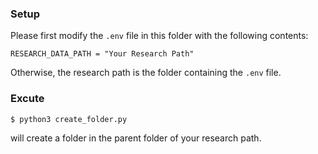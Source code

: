 ### Setup

Please first modify the `.env` file in this folder with the following contents: 

```env
RESEARCH_DATA_PATH = "Your Research Path"
```
Otherwise, the research path is the folder containing the `.env` file.

### Excute
```
$ python3 create_folder.py
```
will create a folder in the parent folder of your research path.